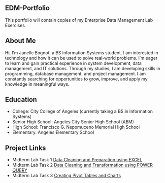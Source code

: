 ## EDM-Portfolio
This portfolio will contain copies of my Enterprise Data Management Lab Exercises
## About Me
Hi, I’m Janelle Bognot, a BS Information Systems student. I am interested in technology and how it can be used to solve real-world problems. I’m eager to learn and gain practical experience in system development, data management, and IT solutions. Through my studies, I am developing skills in programming, database management, and project management. I am constantly searching for opportunities to grow, improve, and apply my knowledge in meaningful ways.
## Education
- College: City College of Angeles (currently taking a BS in Information Systems)
- Senior High School: Angeles City Senior High School (ABM)
- High School: Francisco G. Nepomuceno Memorial High School
- Elementary: Angeles Elementary School
## Project Links
- Midterm Lab Task 1 [Data Cleaning and Preparation using EXCEL](Midterm%20Task%201)
- Midterm Lab Task 2 [Data Cleaning and Transformation using POWER QUERY](Midterm%20Lab%20Task%202)
- Midterm Lab Task 3 [Creating Pivot Tables and Charts](Midterm%20Lab%20Task%203)
